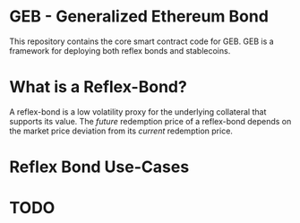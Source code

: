# GEB - Generalized Ethereum Bond

This repository contains the core smart contract code for GEB. GEB is a framework for deploying both reflex bonds and stablecoins.

# What is a Reflex-Bond?

A reflex-bond is a low volatility proxy for the underlying collateral that supports its value. The _future_ redemption price of a reflex-bond depends on the market price deviation from its _current_ redemption price.

# Reflex Bond Use-Cases

# TODO
